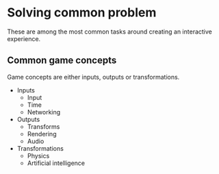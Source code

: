 # Solving common problem

These are among the most common tasks around creating an interactive experience.

## Common game concepts

Game concepts are either inputs, outputs or transformations.

* Inputs
  * Input
  * Time
  * Networking
* Outputs
  * Transforms
  * Rendering
  * Audio
* Transformations
  * Physics
  * Artificial intelligence
